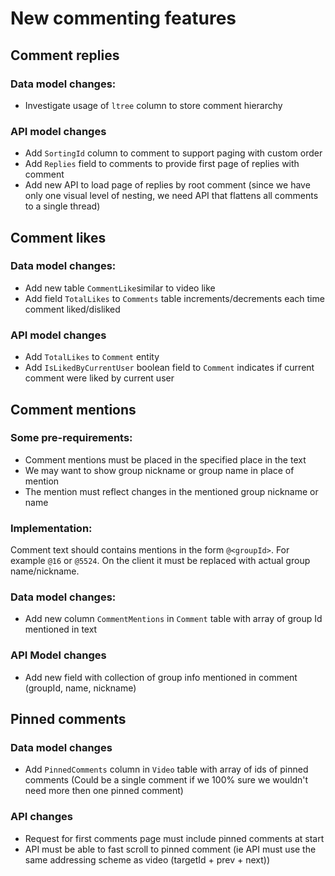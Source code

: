 # New commenting features

## Comment replies

### Data model changes:

- Investigate usage of `ltree` column to store comment hierarchy

### API model changes

- Add `SortingId` column to comment to support paging with custom order
- Add `Replies` field to comments to provide first page of replies with comment
- Add new API to load page of replies by root comment
  (since we have only one visual level of nesting,
  we need API that flattens all comments to a single thread)

## Comment likes

### Data model changes:

- Add new table `CommentLike`similar to video like
- Add field `TotalLikes` to `Comments` table
  increments/decrements each time comment liked/disliked

### API model changes

- Add `TotalLikes` to `Comment` entity
- Add `IsLikedByCurrentUser` boolean field to `Comment` indicates if current comment were liked by current user

## Comment mentions

### Some pre-requirements:

- Comment mentions must be placed in the specified place in the text
- We may want to show group nickname or group name in place of mention
- The mention must reflect changes in the mentioned group nickname or name

### Implementation:

Comment text should contains mentions in the form `@<groupId>`. For example `@16` or `@5524`. On the client it must be
replaced with actual group name/nickname.

### Data model changes:

- Add new column `CommentMentions` in `Comment` table with array of group Id mentioned in text

### API Model changes

- Add new field with collection of group info mentioned in comment (groupId, name, nickname)

## Pinned comments

### Data model changes

- Add `PinnedComments` column in `Video` table with array of ids of pinned comments
  (Could be a single comment if we 100% sure we wouldn't need more then one pinned comment)

### API changes

- Request for first comments page must include pinned comments at start
- API must be able to fast scroll to pinned comment
  (ie API must use the same addressing scheme as video (targetId + prev + next))